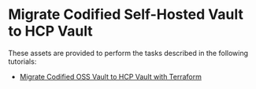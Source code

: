 # Migrate Codified Self-Hosted Vault to HCP Vault

These assets are provided to perform the tasks described in the following tutorials:

- [Migrate Codified OSS Vault to HCP Vault with Terraform](https://learn.hashicorp.com/tutorials/vault/migrate-codified-oss-vault-hcp-terraform)
